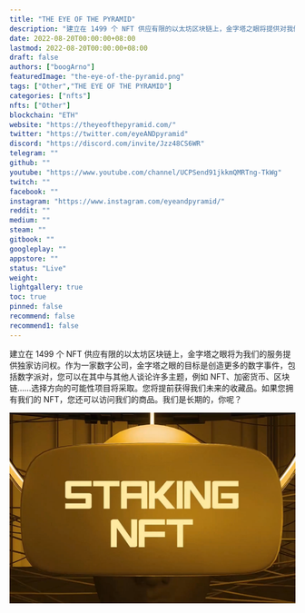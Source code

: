 ```yaml
---
title: "THE EYE OF THE PYRAMID"
description: "建立在 1499 个 NFT 供应有限的以太坊区块链上，金字塔之眼将提供对我们服务的独家访问权。"
date: 2022-08-20T00:00:00+08:00
lastmod: 2022-08-20T00:00:00+08:00
draft: false
authors: ["boogArno"]
featuredImage: "the-eye-of-the-pyramid.png"
tags: ["Other","THE EYE OF THE PYRAMID"]
categories: ["nfts"]
nfts: ["Other"]
blockchain: "ETH"
website: "https://theyeofthepyramid.com/"
twitter: "https://twitter.com/eyeANDpyramid"
discord: "https://discord.com/invite/Jzz48CS6WR"
telegram: ""
github: ""
youtube: "https://www.youtube.com/channel/UCPSend91jkkmQMRTng-TkWg"
twitch: ""
facebook: ""
instagram: "https://www.instagram.com/eyeandpyramid/"
reddit: ""
medium: ""
steam: ""
gitbook: ""
googleplay: ""
appstore: ""
status: "Live"
weight: 
lightgallery: true
toc: true
pinned: false
recommend: false
recommend1: false
---
```

建立在 1499 个 NFT 供应有限的以太坊区块链上，金字塔之眼将为我们的服务提供独家访问权。作为一家数字公司，金字塔之眼的目标是创造更多的数字事件，包括数字派对，您可以在其中与其他人谈论许多主题，例如 NFT、加密货币、区块链……选择方向的可能性项目将采取。您将提前获得我们未来的收藏品。如果您拥有我们的 NFT，您还可以访问我们的商品。我们是长期的，你呢？

![theeyeofthepyramid-dapp-other-ethereum-image1_9973016e8c7ac3e5fc4d9172af173280](theeyeofthepyramid-dapp-other-ethereum-image1_9973016e8c7ac3e5fc4d9172af173280.png)